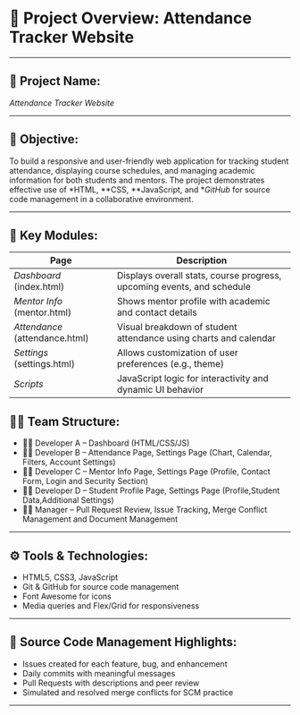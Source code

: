 # 📘 Project Overview: Attendance Tracker Website

---

## 📌 Project Name:
*Attendance Tracker Website*

---

## 🎯 Objective:

To build a responsive and user-friendly web application for tracking student attendance, displaying course schedules, and managing academic information for both students and mentors. The project demonstrates effective use of *HTML, **CSS, **JavaScript, and **GitHub* for source code management in a collaborative environment.

---

## 🧩 Key Modules:

| Page             | Description |
|------------------|-------------|
| *Dashboard* (index.html) | Displays overall stats, course progress, upcoming events, and schedule |
| *Mentor Info* (mentor.html) | Shows mentor profile with academic and contact details |
| *Attendance* (attendance.html) | Visual breakdown of student attendance using charts and calendar |
| *Settings* (settings.html) | Allows customization of user preferences (e.g., theme) |
| *Scripts* | JavaScript logic for interactivity and dynamic UI behavior |

## 👨‍💻 Team Structure:

- 👩‍💻 Developer A – Dashboard (HTML/CSS/JS)
- 👨‍💻 Developer B – Attendance Page, Settings Page (Chart, Calendar, Filters, Account Settings)
- 👩‍💻 Developer C – Mentor Info Page, Settings Page (Profile, Contact Form, Login and Security Section)
- 👨‍💻 Developer D – Student Profile Page, Settings Page (Profile,Student Data,Additional Settings)
- 🧑‍💼 Manager – Pull Request Review, Issue Tracking, Merge Conflict Management and Document Management

---

## ⚙ Tools & Technologies:

- HTML5, CSS3, JavaScript
- Git & GitHub for source code management
- Font Awesome for icons
- Media queries and Flex/Grid for responsiveness

---

## 🔧 Source Code Management Highlights:

- Issues created for each feature, bug, and enhancement
- Daily commits with meaningful messages
- Pull Requests with descriptions and peer review
- Simulated and resolved merge conflicts for SCM practice

---
